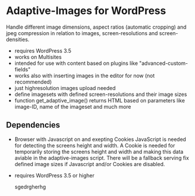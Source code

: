 Adaptive-Images for WordPress
=============================

Handle different image dimensions, aspect ratios (automatic cropping) and jpeg compression in relation to images, screen-resolutions and screen-densities.

* requires WordPress 3.5
* works on Multisites
* intended for use with content based on plugins like "advanced-custom-fields"
* works also with inserting images in the editor for now (not recommended)
* just highresolution images upload needed
* define imagesets with defined screen-resolutions and their image sizes
* function get_adaptive_image() returns HTML based on parameters like image-ID, name of the imageset and much more

Dependencies
----------------

* Browser with Javascript on and exepting Cookies
  JavaScript is needed for detecting the screens height and width. A Cookie is needed for temporarily storing the screens height and width and making this data aviable in the adaptive-images script. There will be a fallback serving fix defined image sizes if Javascript and/or Cookies are disabled.
* requires WordPress 3.5 or higher

  sgedrgherhg


